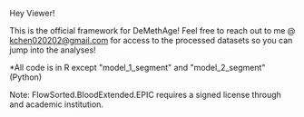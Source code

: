 Hey Viewer!

This is the official framework for DeMethAge! Feel free to reach out to me @ kchen020202@gmail.com for access to the processed datasets so you can jump into the analyses! 

*All code is in R except "model_1_segment" and "model_2_segment" (Python)

Note: FlowSorted.BloodExtended.EPIC requires a signed license through and academic institution.

